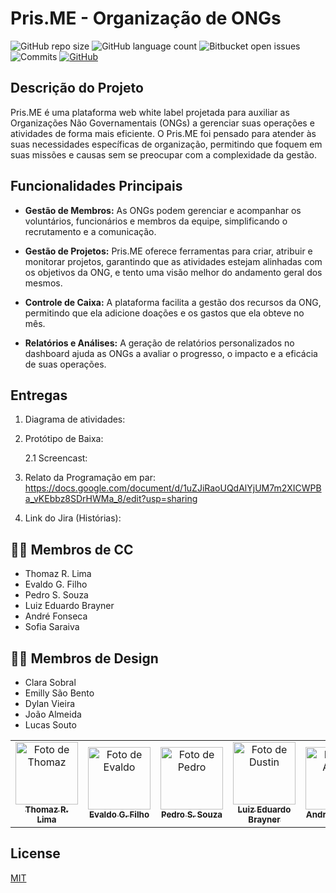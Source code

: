 # Pris.ME - Organização de ONGs

![GitHub repo size](https://img.shields.io/github/repo-size/P-E-N-T-E-S/Projeto?style=flat)
![GitHub language count](https://img.shields.io/github/languages/count/P-E-N-T-E-S/Projeto?style=flat&logo=python)
![Bitbucket open issues](https://img.shields.io/bitbucket/issues/P-E-N-T-E-S/Projeto?style=flat&logo=github)
![Commits](https://img.shields.io/github/commit-activity/t/P-E-N-T-E-S/Projeto?style=flat&logo=github)
[![GitHub](https://img.shields.io/github/license/P-E-N-T-E-S/Projeto)](LICENSE.md)
<!--
Atualizações para o Futuro
[![CI](https://github.com/ericgio/react-bootstrap-typeahead/actions/workflows/ci.yml/badge.svg)](https://github.com/ericgio/react-bootstrap-typeahead/actions/workflows/ci.yml)
![Site Online](https://img.shields.io/website)
--> 

## Descrição do Projeto

Pris.ME é uma plataforma web white label projetada para auxiliar as Organizações Não Governamentais (ONGs) a gerenciar suas operações e atividades de forma mais eficiente. O Pris.ME foi pensado para atender às suas necessidades específicas de organização, permitindo que foquem em suas missões e causas sem se preocupar com a complexidade da gestão.

## Funcionalidades Principais

- **Gestão de Membros:** As ONGs podem gerenciar e acompanhar os voluntários, funcionários e membros da equipe, simplificando o recrutamento e a comunicação.

- **Gestão de Projetos:** Pris.ME oferece ferramentas para criar, atribuir e monitorar projetos, garantindo que as atividades estejam alinhadas com os objetivos da ONG, e tento uma visão melhor do andamento geral dos mesmos.

- **Controle de Caixa:** A plataforma facilita a gestão dos recursos da ONG, permitindo que ela adicione doações e os gastos que ela obteve no mês.

- **Relatórios e Análises:** A geração de relatórios personalizados no dashboard ajuda as ONGs a avaliar o progresso, o impacto e a eficácia de suas operações.

## Entregas

1. Diagrama de atividades:


2. Protótipo de Baixa:

   2.1 Screencast:

   
4. Relato da Programação em par:
   https://docs.google.com/document/d/1uZJiRaoUQdAlYjUM7m2XICWPBa_vKEbbz8SDrHWMa_8/edit?usp=sharing

5. Link do Jira (Histórias):


## 👩‍💻 Membros de CC

- Thomaz R. Lima
- Evaldo G. Filho
- Pedro S. Souza
- Luiz Eduardo Brayner
- André Fonseca
- Sofia Saraiva

## 👨‍🎨 Membros de Design

- Clara Sobral
- Emilly São Bento
- Dylan Vieira
- João Almeida
- Lucas Souto
  
<table>
  <tr>
    <td align="center">
      <a href="https://github.com/Thomazrlima">
        <img src="https://avatars3.githubusercontent.com/Thomazrlima" width="100px;" alt="Foto de Thomaz"/><br>
        <sub>
          <b>Thomaz R. Lima</b>
        </sub>
      </a>
    </td>
    <td align="center">
      <a href="https://github.com/evaldocunhaf">
        <img src="https://avatars3.githubusercontent.com/evaldocunhaf" width="100px;" alt="Foto de Evaldo"/><br>
        <sub>
          <b>Evaldo G. Filho</b>
        </sub>
      </a>
    </td>
    <td align="center">
      <a href="https://github.com/hsspedro">
        <img src="https://avatars.githubusercontent.com/hsspedro" width="100px;" alt="Foto de Pedro"/><br>
        <sub>
          <b>Pedro S. Souza</b>
        </sub>
      </a>
    </td>
    <td align="center">
      <a href="https://github.com/Luiz-Edu0202">
        <img src="https://avatars.githubusercontent.com/Luiz-Edu0202" width="100px;" alt="Foto de Dustin"/><br>
        <sub>
          <b>Luiz Eduardo Brayner</b>
        </sub>
      </a>
    </td>
    <td align="center">
      <a href="https://github.com/Nerebo">
        <img src="https://avatars.githubusercontent.com/Nerebo" width="100px;" alt="Foto de André"/><br>
        <sub>
          <b>André Fonseca</b>
        </sub>
      </a>
    </td>
    <td align="center">
      <a href="https://github.com/Sofia-Saraiva">
        <img src="https://avatars.githubusercontent.com/Sofia-Saraiva" width="100px;" alt="Foto de Sofia"/><br>
        <sub>
          <b>Sofia Saraiva</b>
        </sub>
      </a>
    </td>
  </tr>
</table>

## License

[MIT](https://github.com/P-E-N-T-E-S/Pris.ME/blob/master/LICENSE.md)

<!--
Atualizações para o Futuro

## 💻 Pré-requisitos

Antes de começar, verifique se você atendeu aos seguintes requisitos:

* Você instalou a versão mais recente de `<linguagem / dependência / requeridos>`
* Você tem uma máquina `<Windows / Linux / Mac>`. Indique qual sistema operacional é compatível / não compatível.
* Você leu `<guia / link / documentação_relacionada_ao_projeto>`.

## 🚀 Instalando <nome_do_projeto>

Para instalar o <nome_do_projeto>, siga estas etapas:

Linux e macOS:
```
<comando_de_instalação>
```

Windows:
```
<comando_de_instalação>
```
## ☕ Usando <nome_do_projeto>

Para usar <nome_do_projeto>, siga estas etapas:

```
<exemplo_de_uso>
```

Adicione comandos de execução e exemplos que você acha que os usuários acharão úteis. Fornece uma referência de opções para pontos de bônus!

## 📫 Contribuindo para <nome_do_projeto>

Para contribuir com <nome_do_projeto>, siga estas etapas:

1. Bifurque este repositório.
2. Crie um branch: `git checkout -b <nome_branch>`.
3. Faça suas alterações e confirme-as: `git commit -m '<mensagem_commit>'`
4. Envie para o branch original: `git push origin <nome_do_projeto> / <local>`
5. Crie a solicitação de pull.

Como alternativa, consulte a documentação do GitHub em [como criar uma solicitação pull](https://help.github.com/en/github/collaborating-with-issues-and-pull-requests/creating-a-pull-request).


-->
